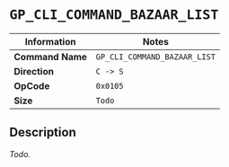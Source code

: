 # `GP_CLI_COMMAND_BAZAAR_LIST`

| Information               | Notes |
|---                        |---    |
| **Command Name**          | `GP_CLI_COMMAND_BAZAAR_LIST` |
| **Direction**             | `C -> S` |
| **OpCode**                | `0x0105` |
| **Size**                  | `Todo` |

## Description

_Todo._